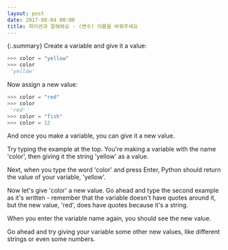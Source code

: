 ```yaml
---
layout: post
date: 2017-08-04 00:00
title: 파이썬과 말해봐요 - (변수) 이름을 바꿔주세요
---
```


{:.summary}
Create a variable and give it a value:
```python
>>> color = "yellow"
>>> color
 'yellow'
```
Now assign a new value:
```python
>>> color = "red"
>>> color
 'red'
>>> color = "fish"
>>> color = 12
```

And once you make a variable, you can give it a new value.

Try typing the example at the top. You're making a variable with the name 'color', then giving it the string 'yellow' as a value.

Next, when you type the word 'color' and press Enter, Python should return the value of your variable, 'yellow'.

Now let's give 'color' a new value. Go ahead and type the second example as it's written - remember that the variable doesn't have quotes around it, but the new value, 'red', does have quotes because it's a string.

When you enter the variable name again, you should see the new value.

Go ahead and try giving your variable some other new values, like different strings or even some numbers.